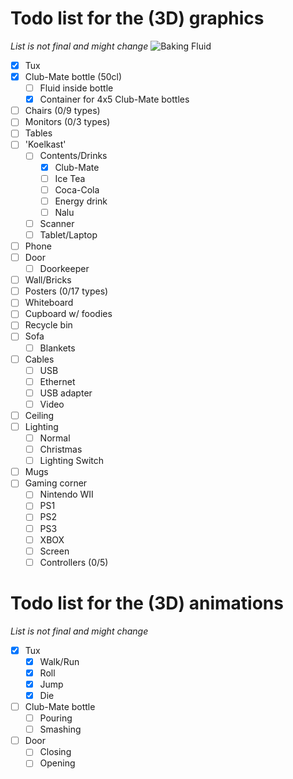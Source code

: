 # Todo list for the (3D) graphics
*List is not final and might change*
![Baking Fluid](https://img.shields.io/badge/Current-Baking%20Fluid-success)
 - [x] Tux
 - [x] Club-Mate bottle (50cl)
   - [ ] Fluid inside bottle
   - [x] Container for 4x5 Club-Mate bottles
 - [ ] Chairs (0/9 types)
 - [ ] Monitors (0/3 types)
 - [ ] Tables
 - [ ] 'Koelkast'
   - [ ] Contents/Drinks
     - [x] Club-Mate
     - [ ] Ice Tea
     - [ ] Coca-Cola
     - [ ] Energy drink
     - [ ] Nalu
   - [ ] Scanner
   - [ ] Tablet/Laptop
 - [ ] Phone
 - [ ] Door
   - [ ] Doorkeeper
 - [ ] Wall/Bricks
 - [ ] Posters (0/17 types)
 - [ ] Whiteboard
 - [ ] Cupboard w/ foodies
 - [ ] Recycle bin
 - [ ] Sofa
   - [ ] Blankets
 - [ ] Cables
   - [ ] USB
   - [ ] Ethernet
   - [ ] USB adapter
   - [ ] Video
 - [ ] Ceiling
 - [ ] Lighting
   - [ ] Normal
   - [ ] Christmas
   - [ ] Lighting Switch
 - [ ] Mugs
 - [ ] Gaming corner
   - [ ] Nintendo WII
   - [ ] PS1
   - [ ] PS2
   - [ ] PS3
   - [ ] XBOX
   - [ ] Screen
   - [ ] Controllers (0/5)

# Todo list for the (3D) animations
*List is not final and might change*
 - [x] Tux
   - [x] Walk/Run
   - [x] Roll
   - [x] Jump
   - [x] Die
 - [ ] Club-Mate bottle
   - [ ] Pouring
   - [ ] Smashing
 - [ ] Door
   - [ ] Closing
   - [ ] Opening

